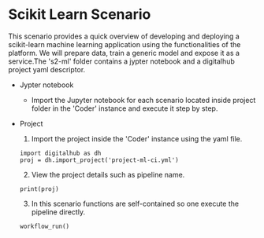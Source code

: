 # Scikit Learn Scenario
This scenario provides a quick overview of developing and deploying a scikit-learn machine learning application using the functionalities of the platform. We will prepare data, train a generic model and expose it as a service.The 's2-ml' folder contains a jypter notebook and a digitalhub project yaml descriptor.

- Jypter notebook 
	- Import the Jupyter notebook for each scenario located inside project folder in the 'Coder' instance and execute it step by step.

- Project
	
   1. Import the project inside the 'Coder' instance using the yaml file.
	```
 	import digitalhub as dh
	proj = dh.import_project('project-ml-ci.yml')
	```

   2.  View the project details such as pipeline name.
     ```
     print(proj)
     ```

   3. In this scenario functions are self-contained so one execute the pipeline directly.
     ```
     workflow_run()
     ```
	
	

	
	


	
	


